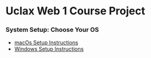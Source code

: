 # Uclax Web 1 Course Project

### System Setup: Choose Your OS

-   [macOs Setup Instructions](./_course_support/docs/01.Setup/macOs/Setup.md)
-   [Windows Setup Instructions](./_course_support/docs/01.Setup/windows/Setup.md)
